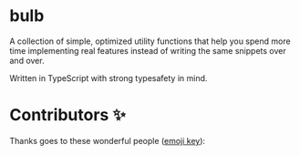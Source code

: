 # bulb

A collection of simple, optimized utility functions that help you spend more time implementing real features instead of writing the same snippets over and over.

Written in TypeScript with strong typesafety in mind.

# Contributors ✨

Thanks goes to these wonderful people ([emoji key](https://allcontributors.org/docs/en/emoji-key)):

<!-- ALL-CONTRIBUTORS-LIST:START - Do not remove or modify this section -->
<!-- prettier-ignore-start -->
<!-- markdownlint-disable -->

<!-- markdownlint-restore -->
<!-- prettier-ignore-end -->

<!-- ALL-CONTRIBUTORS-LIST:END -->
